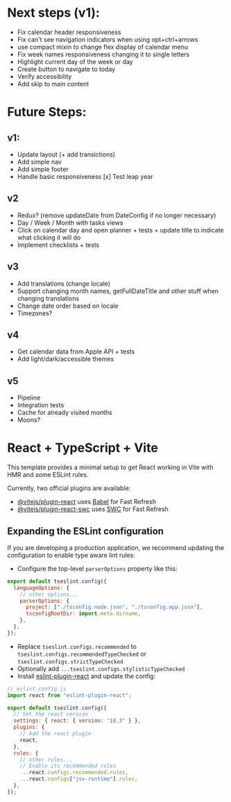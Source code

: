 # Next steps (v1):

- Fix calendar header responsiveness
- Fix can't see navigation indicators when using opt+ctrl+arrows
- use compact mixin to change flex display of calendar menu
- Fix week names responsiveness changing it to single letters
- Highlight current day of the week or day
- Create button to navigate to today
- Verify accessibility
- Add skip to main content

# Future Steps:

## v1:

- Update layout (+ add transictions)
- Add simple nav
- Add simple footer
- Handle basic responsiveness
  [x] Test leap year

## v2

- Redux? (remove updateDate from DateConfig if no longer necessary)
- Day / Week / Month with tasks views
- Click on calendar day and open planner + tests + update title to indicate what clicking it will do
- Implement checklists + tests

## v3

- Add translations (change locale)
- Support changing month names, getFullDateTitle and other stuff when changing translations
- Change date order based on locale
- Timezones?

## v4

- Get calendar data from Apple API + tests
- Add light/dark/accessible themes

## v5

- Pipeline
- Integration tests
- Cache for already visited months
- Moons?

# React + TypeScript + Vite

This template provides a minimal setup to get React working in Vite with HMR and some ESLint rules.

Currently, two official plugins are available:

- [@vitejs/plugin-react](https://github.com/vitejs/vite-plugin-react/blob/main/packages/plugin-react/README.md) uses [Babel](https://babeljs.io/) for Fast Refresh
- [@vitejs/plugin-react-swc](https://github.com/vitejs/vite-plugin-react-swc) uses [SWC](https://swc.rs/) for Fast Refresh

## Expanding the ESLint configuration

If you are developing a production application, we recommend updating the configuration to enable type aware lint rules:

- Configure the top-level `parserOptions` property like this:

```js
export default tseslint.config({
  languageOptions: {
    // other options...
    parserOptions: {
      project: ["./tsconfig.node.json", "./tsconfig.app.json"],
      tsconfigRootDir: import.meta.dirname,
    },
  },
});
```

- Replace `tseslint.configs.recommended` to `tseslint.configs.recommendedTypeChecked` or `tseslint.configs.strictTypeChecked`
- Optionally add `...tseslint.configs.stylisticTypeChecked`
- Install [eslint-plugin-react](https://github.com/jsx-eslint/eslint-plugin-react) and update the config:

```js
// eslint.config.js
import react from "eslint-plugin-react";

export default tseslint.config({
  // Set the react version
  settings: { react: { version: "18.3" } },
  plugins: {
    // Add the react plugin
    react,
  },
  rules: {
    // other rules...
    // Enable its recommended rules
    ...react.configs.recommended.rules,
    ...react.configs["jsx-runtime"].rules,
  },
});
```
